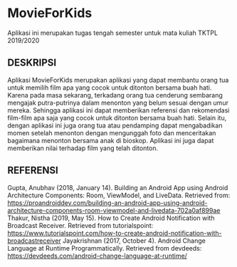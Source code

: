 # MovieForKids
Aplikasi ini merupakan tugas tengah semester untuk mata kuliah TKTPL 2019/2020

## DESKRIPSI

Aplikasi MovieForKids merupakan aplikasi yang dapat membantu orang tua untuk memilih film apa yang cocok untuk ditonton bersama buah hati. Karena pada masa sekarang, terkadang orang tua cenderung sembarang mengajak putra-putrinya dalam menonton yang belum sesuai dengan umur mereka. Sehingga aplikasi ini dapat memberikan referensi dan rekomendasi film-film apa saja yang cocok untuk ditonton bersama buah hati. Selain itu, dengan aplikasi ini juga orang tua atau pendamping dapat mengabadikan momen setelah menonton dengan mengunggah foto dan menceritakan bagaimana menonton bersama anak di bioskop. Aplikasi ini juga dapat memberikan nilai terhadap film yang telah ditonton.

## REFERENSI

Gupta, Anubhav (2018, January 14). Building an Android App using Android Architecture Components: Room, ViewModel, and LiveData. Retrieved from: https://proandroiddev.com/building-an-android-app-using-android-architecture-components-room-viewmodel-and-livedata-702a0af899ae
Thakur, Nistha (2019, May 15). How to Create Android Notification with Broadcast Receiver. Retrieved from tutorialspoint: https://www.tutorialspoint.com/how-to-create-android-notification-with-broadcastreceiver
Jayakrishnan (2017, October 4). Android Change Language at  Runtime Programmatically. Retrieved from devdeeds: https://devdeeds.com/android-change-language-at-runtime/
